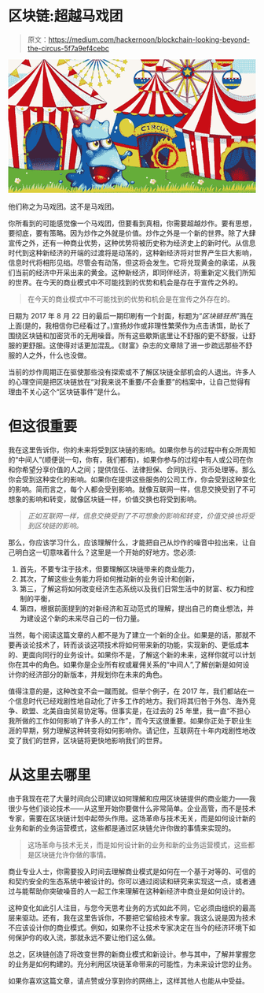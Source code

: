 # 区块链:超越马戏团

> 原文：<https://medium.com/hackernoon/blockchain-looking-beyond-the-circus-5f7a9ef4cebc>

![](img/a0aa99c9e1a741d1cb023f86d2cba9f6.png)

他们称之为马戏团。这不是马戏团。

你所看到的可能感觉像一个马戏团，但要看到真相，你需要超越炒作。要有思想，要彻底，要有策略。因为炒作之外就是价值。炒作之外是一个新的世界。除了大肆宣传之外，还有一种商业优势，这种优势将被历史称为经济史上的新时代。从信息时代到这种新经济的开端的过渡将是动荡的，这种新经济将对世界产生巨大影响，信息时代将相形见绌。尽管会有动荡，但这将会发生。它将兑现黄金的承诺，从我们当前的经济中开采出来的黄金。这种新经济，即同伴经济，将重新定义我们所知的世界。在今天的商业模式中不可能找到的优势和机会是存在于宣传之外的。

> 在今天的商业模式中不可能找到的优势和机会是在宣传之外存在的。

日期为 2017 年 8 月 22 日的最后一期印刷有一个封面，标题为“*区块链狂热*”溅在上面(是的，我相信你已经看过了。)宣扬炒作或非理性繁荣作为点击诱饵，助长了围绕区块链和加密货币的无用噪音。所有这些歇斯底里让不舒服的更不舒服，让舒服的更舒服。这使得对话更加混乱。《财富》杂志的文章除了进一步疏远那些不舒服的人之外，什么也没做。

当前的炒作周期正在驱使那些没有探索或不了解区块链全部机会的人退出。许多人的心理空间是把区块链放在“对我来说不重要/不会重要”的档案中，让自己觉得有理由不关心这个“区块链事件”是什么。

# 但这很重要

我在这里告诉你，你的未来将受到区块链的影响。如果你参与的过程中有众所周知的“中间人”(顺便说一句，你有，我们都有)，如果你参与的过程中有人或公司在你和你希望分享价值的人之间；提供信任、法律担保、合同执行、货币处理等。那么你会受到这种变化的影响。如果你在提供这些服务的公司工作，你会受到这种变化的影响。简而言之，每个人都会受到影响。就像互联网一样，信息交换受到了不可想象的影响和转变，就像区块链一样，价值交换也将受到影响。

> *正如互联网一样，信息交换受到了不可想象的影响和转变，价值交换也将受到区块链的影响。*

那么，你应该学习什么，应该理解什么，才能把自己从炒作的噪音中拉出来，让自己明白这一切意味着什么？这里是一个开始的好地方。您必须:

1.  首先，不要专注于技术，但要理解区块链带来的商业能力，
2.  其次，了解这些业务能力将如何推动新的业务设计和创新，
3.  第三，了解这将如何改变经济生态系统以及我们日常生活中的财富、权力和控制的平衡，
4.  第四，根据前面提到的对新经济和互动范式的理解，提出自己的商业想法，并为建设这个新的未来尽自己的一份力量。

当然，每个阅读这篇文章的人都不是为了建立一个新的企业。如果是的话，那就不要再谈论技术了，转而谈谈这项技术将如何带来新的功能，实现新的、更低成本的、更面向同行的业务设计。如果你不是，了解这个新的未来，这样你就可以计划你在其中的角色。如果你是企业所有权或雇佣关系的“中间人”,了解创新是如何设计你的经济部分的新版本，并规划你在未来的角色。

值得注意的是，这种改变不会一蹴而就。但举个例子，在 2017 年，我们都站在一个信息时代已经戏剧性地自动化了许多工作的地方。我们将其归咎于外包、海外竞争、欧盟、北美自由贸易协定等。但事实是，在过去的 25 年里，我一直“不担心我所做的工作如何影响了许多人的工作”，而今天这很重要。如果你正处于职业生涯的早期，努力理解这种转变将如何影响你。请记住，互联网在十年内戏剧性地改变了我们的世界，区块链将更快地影响我们的世界。

# 从这里去哪里

由于我现在花了大量时间向公司建议如何理解和应用区块链提供的商业能力——我很少与他们谈论技术——从这里开始你要做什么非常简单。企业高管，而不是技术专家，需要在区块链计划中起带头作用。这场革命与技术无关，而是如何设计新的业务和新的业务运营模式，这些都是通过区块链允许你做的事情来实现的。

> 这场革命与技术无关，而是如何设计新的业务和新的业务运营模式，这些都是区块链允许你做的事情。

商业专业人士，你需要投入时间去理解商业模式是如何在一个基于对等的、可信的和契约安全的生态系统中被设计的。你可以通过阅读和研究来实现这一点，或者通过与能帮助你突破噪音的人一起工作来理解在这种新经济中商业是如何设计的。

这种变化如此引人注目，与您今天思考业务的方式如此不同，它必须由组织的最高层来驱动。还有，我在这里告诉你，不要把它留给技术专家。我这么说是因为技术不应该设计你的商业模式。例如，如果你不让技术专家决定在当今的经济环境下如何保护你的收入流，那就永远不要让他们这么做。

总之，区块链创造了将改变世界的新商业模式和新设计。参与其中，了解并掌握您的业务是如何构建的。充分利用区块链革命带来的可能性，为未来设计您的业务。

如果你喜欢这篇文章，请点赞或分享到你的网络上，这样其他人也能从中受益。